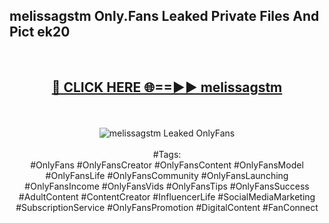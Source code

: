 <h2>melissagstm Only.Fans Leaked Private Files And Pict ek20</h2>
<br>
<div align="center">
<h2><a href="https://mediafiles.top/melissagstm" rel="nofollow">🔴 CLICK HERE 🌐==►► melissagstm</a></h2>
<br>
<br>
<a href="https://mediafiles.top/melissagstm" rel="nofollow" data-target="animated-image.originalLink"><img src="https://i.ibb.co.com/WyWwxjT/player-gif2.gif" alt="melissagstm Leaked OnlyFans" style="max-width: 100%; display: inline-block;" data-target="animated-image.originalImage"></a>
<br><br>
#Tags:
<br>
#OnlyFans #OnlyFansCreator #OnlyFansContent #OnlyFansModel #OnlyFansLife #OnlyFansCommunity #OnlyFansLaunching #OnlyFansIncome #OnlyFansVids #OnlyFansTips #OnlyFansSuccess #AdultContent #ContentCreator #InfluencerLife #SocialMediaMarketing #SubscriptionService #OnlyFansPromotion #DigitalContent #FanConnect
</div>
<br>